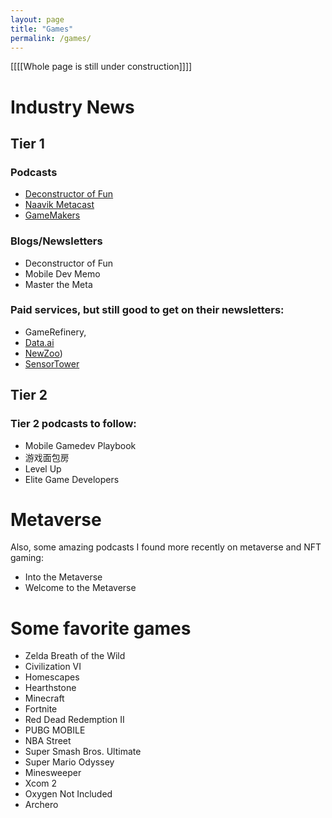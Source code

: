 ```yaml
---
layout: page
title: "Games"
permalink: /games/
---
```


[[[[Whole page is still under construction]]]]

# Industry News
## Tier 1
### Podcasts
- [Deconstructor of Fun](https://anchor.fm/deconstructoroffun)
- [Naavik Metacast](https://naavik.co/themetacast)
- [GameMakers](https://anchor.fm/gamemakers)

### Blogs/Newsletters
- Deconstructor of Fun
- Mobile Dev Memo
- Master the Meta

### Paid services, but still good to get on their newsletters: 
- GameRefinery, 
- [Data.ai](https://www.data.ai/)
- [NewZoo](https://newzoo.com/))
- [SensorTower](https://sensortower.com/)

## Tier 2

### Tier 2 podcasts to follow: 
- Mobile Gamedev Playbook
- 游戏面包房
- Level Up
- Elite Game Developers

# Metaverse

Also, some amazing podcasts I found more recently on metaverse and NFT gaming:
- Into the Metaverse
- Welcome to the Metaverse

# Some favorite games
- Zelda Breath of the Wild
- Civilization VI
- Homescapes
- Hearthstone
- Minecraft
- Fortnite
- Red Dead Redemption II
- PUBG MOBILE
- NBA Street
- Super Smash Bros. Ultimate
- Super Mario Odyssey
- Minesweeper
- Xcom 2
- Oxygen Not Included
- Archero
